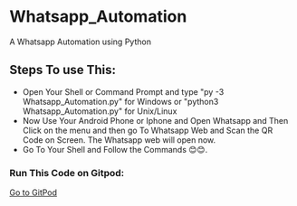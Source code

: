 # Whatsapp_Automation
A Whatsapp Automation using Python
## Steps To use This:
* Open Your Shell or Command Prompt and type "py -3 Whatsapp_Automation.py" for Windows or "python3 Whatsapp_Automation.py" for Unix/Linux
* Now Use Your Android Phone or Iphone and Open Whatsapp and Then Click on the menu and then go To Whatsapp Web and Scan the QR Code on Screen. The Whatsapp web will open now.
* Go To Your Shell and Follow the Commands 😊😊.
### Run This Code on Gitpod:
[Go to GitPod](https://gitpod.io/#https://github.com/DivyanshByte/Whatsapp_Automation/Whatsapp_Automation.py)
